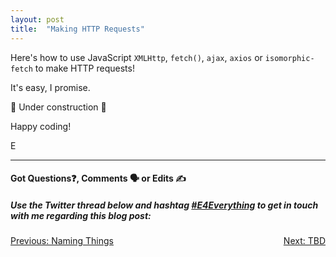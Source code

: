 ```yaml
---
layout: post
title:  "Making HTTP Requests"
---
```


Here's how to use JavaScript `XMLHttp`, `fetch()`, `ajax`, `axios` or `isomorphic-fetch` to make HTTP requests!

It's easy, I promise.

🚧 Under construction 🚧

Happy coding!

E
<hr>
<h4>Got Questions❓, Comments 🗣 or Edits ✍</h4>
<h5>Use the Twitter thread below and hashtag <a href="https://twitter.com/hashtag/e4everything?f=tweets&vertical=default&lang=en" target="_blank">#E4Everything</a> to get in touch with me regarding this blog post:</h5>

<span><a href="https://eamoses.github.io/blog/2019/07/23/naming.html" style="float:left;">Previous: Naming Things</a><a href="#" style="float:right;">Next: TBD</a></span>